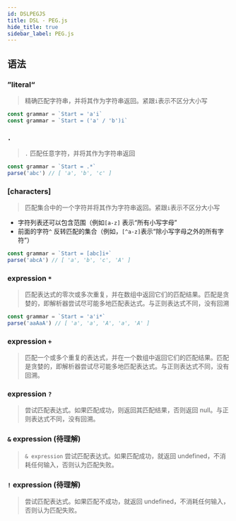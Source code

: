 ```yaml
---
id: DSLPEGJS
title: DSL - PEG.js
hide_title: true
sidebar_label: PEG.js
---
```


## 语法

### ”literal“

> 精确匹配字符串，并将其作为字符串返回。紧跟`i`表示不区分大小写

```javascript
const grammar = `Start = 'a'i`
const grammar = `Start = ('a' / 'b')i`
```

### `.`

> `.` 匹配任意字符，并将其作为字符串返回

```javascript
const grammar = `Start = .*`
parse('abc') // [ 'a', 'b', 'c' ]
```

### [characters]

> 匹配集合中的一个字符并将其作为字符串返回。紧跟`i`表示不区分大小写

- 字符列表还可以包含范围（例如`[a-z]` 表示“所有小写字母”
- 前面的字符`^` 反转匹配的集合（例如，`[^a-z]`表示“除小写字母之外的所有字符”）

```javascript
const grammar = `Start = [abc]i+`
parse('abcA') // [ 'a', 'b', 'c', 'A' ]
```

### expression `*`

> 匹配表达式的零次或多次重复，并在数组中返回它们的匹配结果。匹配是贪婪的，即解析器尝试尽可能多地匹配表达式。与正则表达式不同，没有回溯

```javascript
const grammar = `Start = 'a'i*`
parse('aaAaA') // [ 'a', 'a', 'A', 'a', 'A' ]
```

### expression `+`

> 匹配一个或多个重复的表达式，并在一个数组中返回它们的匹配结果。匹配是贪婪的，即解析器尝试尽可能多地匹配表达式。与正则表达式不同，没有回溯。

### expression `?`

> 尝试匹配表达式。如果匹配成功，则返回其匹配结果，否则返回 null。与正则表达式不同，没有回溯。

### `&` expression (待理解)

> `& expression` 尝试匹配表达式。如果匹配成功，就返回 undefined，不消耗任何输入，否则认为匹配失败。

### `!` expression (待理解)

> 尝试匹配表达式。如果匹配不成功，就返回 undefined，不消耗任何输入，否则认为匹配失败。
